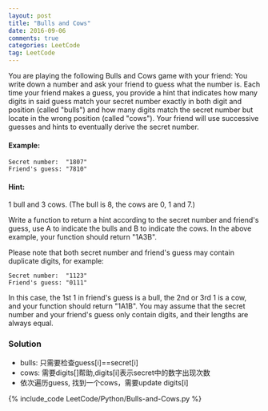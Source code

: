 ```yaml
---
layout: post
title: "Bulls and Cows"
date: 2016-09-06
comments: true
categories: LeetCode
tag: LeetCode
---
```



You are playing the following Bulls and Cows game with your friend: You write down a number and ask your friend to guess what the number is. Each time your friend makes a guess, you provide a hint that indicates how many digits in said guess match your secret number exactly in both digit and position (called "bulls") and how many digits match the secret number but locate in the wrong position (called "cows"). Your friend will use successive guesses and hints to eventually derive the secret number.

#### Example:
```
Secret number:  "1807"
Friend's guess: "7810"
```
#### Hint: 
1 bull and 3 cows. (The bull is 8, the cows are 0, 1 and 7.)

Write a function to return a hint according to the secret number and friend's guess, use A to indicate the bulls and B to indicate the cows. In the above example, your function should return "1A3B".

Please note that both secret number and friend's guess may contain duplicate digits, for example:
```
Secret number:  "1123"
Friend's guess: "0111"
```
In this case, the 1st 1 in friend's guess is a bull, the 2nd or 3rd 1 is a cow, and your function should return "1A1B".
You may assume that the secret number and your friend's guess only contain digits, and their lengths are always equal.

<!--more-->
### Solution

* bulls: 只需要检查guess[i]==secret[i]
* cows: 需要digits[]帮助,digits[i]表示secret中的数字出现次数
* 依次遍历guess, 找到一个cows，需要update digits[i]

{% include_code LeetCode/Python/Bulls-and-Cows.py %}
